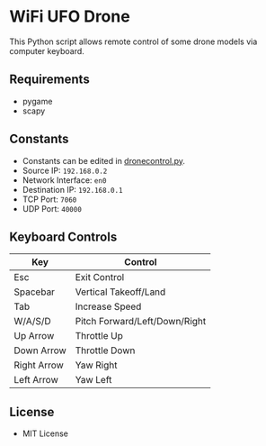 # WiFi UFO Drone
This Python script allows remote control of some drone models via computer keyboard.

## Requirements
 - pygame
 - scapy

## Constants
 - Constants can be edited in [dronecontrol.py](https://github.com/LukasMaly/wifi-ufo-drone/blob/master/wifi_ufo_drone/dronecontrol.py "LukasMaly/dronecontrol.py").
 - Source IP: `192.168.0.2`
 - Network Interface: `en0`
 - Destination IP: `192.168.0.1`
 - TCP Port: `7060`
 - UDP Port: `40000`

## Keyboard Controls
| Key | Control |
| --- | --- |
| Esc | Exit Control |
| Spacebar | Vertical Takeoff/Land |
| Tab | Increase Speed |
| W/A/S/D | Pitch Forward/Left/Down/Right |
| Up Arrow | Throttle Up |
| Down Arrow | Throttle Down |
| Right Arrow | Yaw Right |
| Left Arrow | Yaw Left |

## License
 - MIT License
